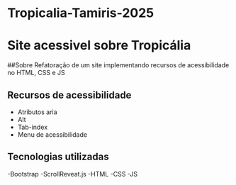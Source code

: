 # Tropicalia-Tamiris-2025
 
# Site acessivel sobre Tropicália

##Sobre 
Refatoração de um site implementando recursos de acessibilidade no HTML, 
CSS e JS
 
 ## Recursos de acessibilidade
 - Atributos aria
 - Alt 
 - Tab-index 
 - Menu de acessibilidade

## Tecnologias utilizadas 
-Bootstrap
-ScrollReveat.js
-HTML
-CSS
-JS
